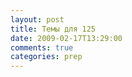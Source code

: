 ```yaml
---
layout: post
title: Темы для 125
date: 2009-02-17T13:29:00
comments: true
categories: prep
---
```


